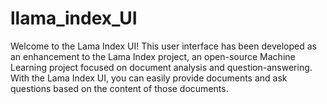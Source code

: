 # llama_index_UI
Welcome to the Lama Index UI! This user interface has been developed as an enhancement to the Lama Index project, an open-source Machine Learning project focused on document analysis and question-answering. With the Lama Index UI, you can easily provide documents and ask questions based on the content of those documents.
